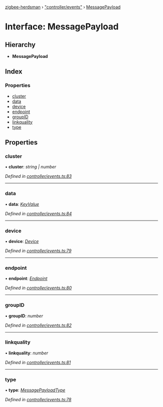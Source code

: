 [zigbee-herdsman](../README.md) › ["controller/events"](../modules/_controller_events_.md) › [MessagePayload](_controller_events_.messagepayload.md)

# Interface: MessagePayload

## Hierarchy

* **MessagePayload**

## Index

### Properties

* [cluster](_controller_events_.messagepayload.md#cluster)
* [data](_controller_events_.messagepayload.md#data)
* [device](_controller_events_.messagepayload.md#device)
* [endpoint](_controller_events_.messagepayload.md#endpoint)
* [groupID](_controller_events_.messagepayload.md#groupid)
* [linkquality](_controller_events_.messagepayload.md#linkquality)
* [type](_controller_events_.messagepayload.md#type)

## Properties

###  cluster

• **cluster**: *string | number*

*Defined in [controller/events.ts:83](https://github.com/Koenkk/zigbee-herdsman/blob/master/src/controller/events.ts#L83)*

___

###  data

• **data**: *[KeyValue](_controller_tstype_.keyvalue.md)*

*Defined in [controller/events.ts:84](https://github.com/Koenkk/zigbee-herdsman/blob/master/src/controller/events.ts#L84)*

___

###  device

• **device**: *[Device](../classes/_controller_model_device_.device.md)*

*Defined in [controller/events.ts:79](https://github.com/Koenkk/zigbee-herdsman/blob/master/src/controller/events.ts#L79)*

___

###  endpoint

• **endpoint**: *[Endpoint](../classes/_controller_model_endpoint_.endpoint.md)*

*Defined in [controller/events.ts:80](https://github.com/Koenkk/zigbee-herdsman/blob/master/src/controller/events.ts#L80)*

___

###  groupID

• **groupID**: *number*

*Defined in [controller/events.ts:82](https://github.com/Koenkk/zigbee-herdsman/blob/master/src/controller/events.ts#L82)*

___

###  linkquality

• **linkquality**: *number*

*Defined in [controller/events.ts:81](https://github.com/Koenkk/zigbee-herdsman/blob/master/src/controller/events.ts#L81)*

___

###  type

• **type**: *[MessagePayloadType](../modules/_controller_events_.md#messagepayloadtype)*

*Defined in [controller/events.ts:78](https://github.com/Koenkk/zigbee-herdsman/blob/master/src/controller/events.ts#L78)*
